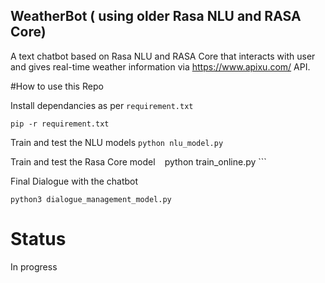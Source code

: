 ## WeatherBot ( using older Rasa NLU and RASA Core)

A text chatbot based on Rasa NLU and RASA Core that interacts with user and gives real-time weather information via https://www.apixu.com/ API.

#How to use this Repo

Install dependancies as per `requirement.txt`

``` pip -r requirement.txt ```

Train and test the NLU models
``` python nlu_model.py ```

Train and test the Rasa Core model
``` ``` python train_online.py ``` 

Final Dialogue with the chatbot

``` python3 dialogue_management_model.py ```

# Status
In progress

